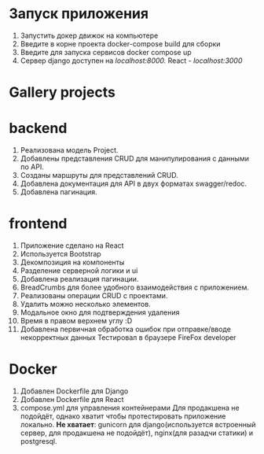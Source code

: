 # Запуск приложения
1. Запустить докер движок на компьютере
2. Введите в корне проекта docker-compose build для сборки
3. Введите для запуска сервисов docker compose up
4. Сервер django доступен на *localhost:8000.* React - *localhost:3000*

# Gallery projects

# backend

1. Реализована модель Project.
2. Добавлены представления CRUD для манипулирования с данными по API.
3. Созданы маршруты для представлений CRUD.
4. Добавлена документация для API в двух форматах swagger/redoc.
5. Добавлена пагинация.

# frontend 
1. Приложение сделано на React
2. Используется Bootstrap
3. Декомпозиция на компоненты
4. Разделение серверной логики и ui
5. Добавлена реализация пагинации.
6. BreadCrumbs для более удобного взаимодействия с приложением.
7. Реализованы операции CRUD с проектами.
8. Удалить можно несколько элементов.
9. Модальное окно для подтверждения удаления
10. Время в правом верхнем углу :D 
11. Добавлена первичная обработка ошибок при отправке/вводе некорректных данных
Тестировал в браузере FireFox developer 



# Docker
1. Добавлен Dockerfile для Django
2. Добавлен Dockerfile для React
3. compose.yml для управления контейнерами
Для продакшена не подойдёт, однако хватит чтобы протестировать приложение локально.
**Не хватает**: gunicorn для django(используется встроенный сервер, для продакшена не подойдёт), nginx(для разадчи статики) и postgresql.